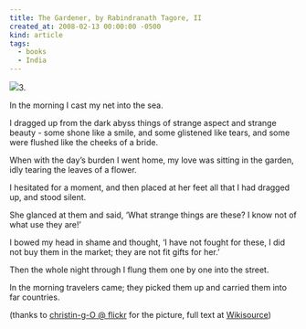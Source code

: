 ```yaml
---
title: The Gardener, by Rabindranath Tagore, II
created_at: 2008-02-13 00:00:00 -0500
kind: article
tags:
  - books
  - India
---
```


![](http://farm1.static.flickr.com/56/171182413_2d4a7785d9_m.jpg)3.

In the morning I cast my net into the sea.

I dragged up from the dark abyss things of strange aspect and strange
beauty - some shone like a smile, and some glistened like tears, and
some were flushed like the cheeks of a bride.

When with the day’s burden I went home, my love was sitting in the
garden, idly tearing the leaves of a flower.

I hesitated for a moment, and then placed at her feet all that I had
dragged up, and stood silent.

She glanced at them and said, ‘What strange things are these? I know not
of what use they are!’

I bowed my head in shame and thought, ‘I have not fought for these, I
did not buy them in the market; they are not fit gifts for her.’

Then the whole night through I flung them one by one into the street.

In the morning travelers came; they picked them up and carried them into
far countries.

(thanks to [christin-g-O @
flickr](http://www.flickr.com/photos/christing) for the picture, full
text at [Wikisource](http://en.wikisource.org/wiki/The_Gardener))

